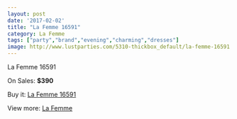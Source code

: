 ```yaml
---
layout: post
date: '2017-02-02'
title: "La Femme 16591"
category: La Femme
tags: ["party","brand","evening","charming","dresses"]
image: http://www.lustparties.com/5310-thickbox_default/la-femme-16591.jpg
---
```

La Femme 16591

On Sales: **$390**
<a href="https://www.lustparties.com/en/la-femme/1770-la-femme-16591.html"><amp-img layout="responsive" width="600" height="600" src="//www.lustparties.com/5310-thickbox_default/la-femme-16591.jpg" alt="La Femme 16591 0" /></a>
<a href="https://www.lustparties.com/en/la-femme/1770-la-femme-16591.html"><amp-img layout="responsive" width="600" height="600" src="//www.lustparties.com/5311-thickbox_default/la-femme-16591.jpg" alt="La Femme 16591 1" /></a>

Buy it: [La Femme 16591](https://www.lustparties.com/en/la-femme/1770-la-femme-16591.html "La Femme 16591")

View more: [La Femme](https://www.lustparties.com/en/4-la-femme "La Femme")